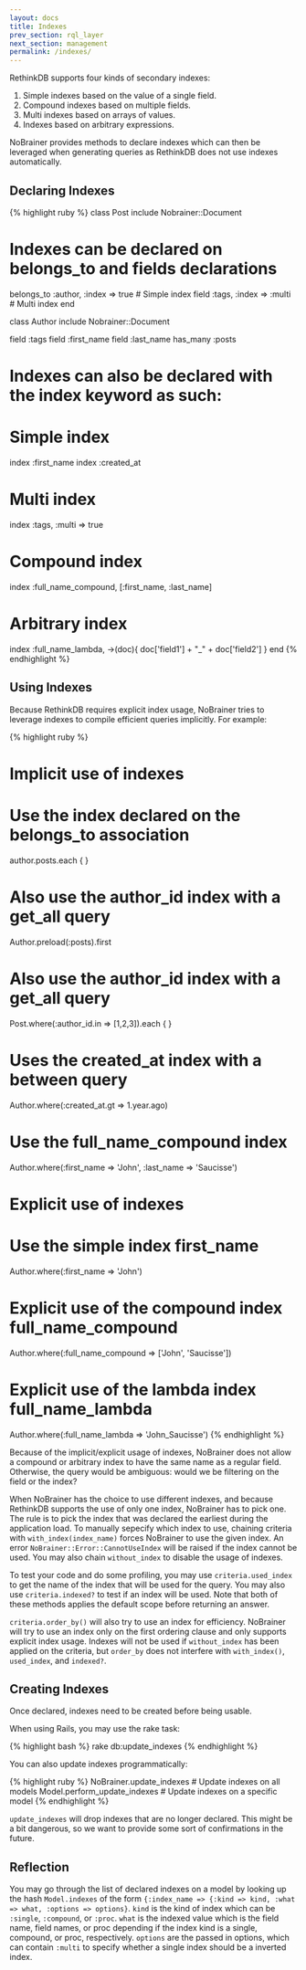 ```yaml
---
layout: docs
title: Indexes
prev_section: rql_layer
next_section: management
permalink: /indexes/
---
```


RethinkDB supports four kinds of secondary indexes:
1. Simple indexes based on the value of a single field.
2. Compound indexes based on multiple fields.
3. Multi indexes based on arrays of values.
4. Indexes based on arbitrary expressions.

NoBrainer provides methods to declare indexes which can then be leveraged when
generating queries as RethinkDB does not use indexes automatically.

## Declaring Indexes

{% highlight ruby %}
class Post
  include Nobrainer::Document

  # Indexes can be declared on belongs_to and fields declarations
  belongs_to :author, :index => true  # Simple index
  field :tags, :index => :multi # Multi index
end

class Author
  include Nobrainer::Document

  field :tags
  field :first_name
  field :last_name
  has_many :posts

  # Indexes can also be declared with the index keyword as such:

  # Simple index
  index :first_name
  index :created_at

  # Multi index
  index :tags, :multi => true

  # Compound index
  index :full_name_compound, [:first_name, :last_name]

  # Arbitrary index
  index :full_name_lambda, ->(doc){ doc['field1'] + "_" + doc['field2'] }
end
{% endhighlight %}

## Using Indexes

Because RethinkDB requires explicit index usage, NoBrainer tries to
leverage indexes to compile efficient queries implicitly. For example:

{% highlight ruby %}
# Implicit use of indexes

# Use the index declared on the belongs_to association
author.posts.each { }

# Also use the author_id index with a get_all query
Author.preload(:posts).first

# Also use the author_id index with a get_all query
Post.where(:author_id.in => [1,2,3]).each { }

# Uses the created_at index with a between query
Author.where(:created_at.gt => 1.year.ago)

# Use the full_name_compound index
Author.where(:first_name => 'John', :last_name => 'Saucisse')

# Explicit use of indexes

# Use the simple index first_name
Author.where(:first_name => 'John')

# Explicit use of the compound index full_name_compound
Author.where(:full_name_compound => ['John', 'Saucisse'])

# Explicit use of the lambda index full_name_lambda
Author.where(:full_name_lambda => 'John_Saucisse')
{% endhighlight %}

Because of the implicit/explicit usage of indexes, NoBrainer does not allow a
compound or arbitrary index to have the same name as a regular field.
Otherwise, the query would be ambiguous: would we be filtering on the field or the index?

When NoBrainer has the choice to use different indexes, and because RethinkDB
supports the use of only one index, NoBrainer has to pick one. The rule is to
pick the index that was declared the earliest during the application load.
To manually sepecify which index to use, chaining criteria with
`with_index(index_name)` forces NoBrainer to use the given index.
An error `NoBrainer::Error::CannotUseIndex` will be raised if the index cannot be used.
You may also chain `without_index` to disable the usage of indexes.

To test your code and do some profiling, you may use `criteria.used_index` to get the
name of the index that will be used for the query. You may also use
`criteria.indexed?` to test if an index will be used. Note that both of these
methods applies the default scope before returning an answer.

`criteria.order_by()` will also try to use an index for efficiency. NoBrainer
will try to use an index only on the first ordering clause and only supports
explicit index usage. Indexes will not be used if `without_index` has been
applied on the criteria, but `order_by` does not interfere with `with_index()`,
`used_index`, and `indexed?`.

## Creating Indexes

Once declared, indexes need to be created before being usable.

When using Rails, you may use the rake task:

{% highlight bash %}
rake db:update_indexes
{% endhighlight %}

You can also update indexes programmatically:

{% highlight ruby %}
NoBrainer.update_indexes # Update indexes on all models
Model.perform_update_indexes # Update indexes on a specific model
{% endhighlight %}

`update_indexes` will drop indexes that are no longer declared. This might be a
bit dangerous, so we want to provide some sort of confirmations in the future.

## Reflection

You may go through the list of declared indexes on a model by looking up the
hash `Model.indexes` of the form `{:index_name => {:kind => kind, :what => what, :options => options}`.
`kind` is the kind of index which can be `:single`, `:compound`, or `:proc`.
`what` is the indexed value which is the field name, field names, or proc depending if the index kind is a single, compound, or proc, respectively.
`options` are the passed in options, which can contain `:multi` to specify whether a single index should be a inverted index.
